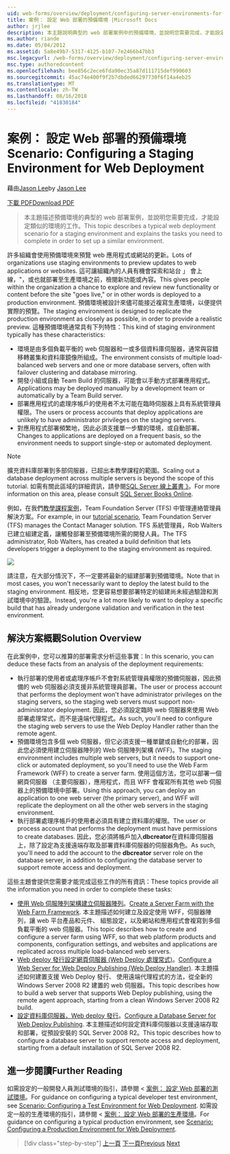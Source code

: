 ```yaml
---
uid: web-forms/overview/deployment/configuring-server-environments-for-web-deployment/scenario-configuring-a-staging-environment-for-web-deployment
title: 案例： 設定 Web 部署的預備環境 |Microsoft Docs
author: jrjlee
description: 本主題說明典型的 web 部署案例中的預備環境，並說明您需要完成，才能設定類似的環境的工作...
ms.author: riande
ms.date: 05/04/2012
ms.assetid: 5a8e49b7-5317-4125-b107-7e2466b47bb3
msc.legacyurl: /web-forms/overview/deployment/configuring-server-environments-for-web-deployment/scenario-configuring-a-staging-environment-for-web-deployment
msc.type: authoredcontent
ms.openlocfilehash: bee856c2ece6fda90ec35a87d111715def990603
ms.sourcegitcommit: 45ac74e400f9f2b7dbded66297730f6f14a4eb25
ms.translationtype: MT
ms.contentlocale: zh-TW
ms.lasthandoff: 08/16/2018
ms.locfileid: "41830184"
---
```

<a name="scenario-configuring-a-staging-environment-for-web-deployment"></a><span data-ttu-id="f99fb-103">案例： 設定 Web 部署的預備環境</span><span class="sxs-lookup"><span data-stu-id="f99fb-103">Scenario: Configuring a Staging Environment for Web Deployment</span></span>
====================
<span data-ttu-id="f99fb-104">藉由[Jason Lee](https://github.com/jrjlee)</span><span class="sxs-lookup"><span data-stu-id="f99fb-104">by [Jason Lee](https://github.com/jrjlee)</span></span>

[<span data-ttu-id="f99fb-105">下載 PDF</span><span class="sxs-lookup"><span data-stu-id="f99fb-105">Download PDF</span></span>](https://msdnshared.blob.core.windows.net/media/MSDNBlogsFS/prod.evol.blogs.msdn.com/CommunityServer.Blogs.Components.WeblogFiles/00/00/00/63/56/8130.DeployingWebAppsInEnterpriseScenarios.pdf)

> <span data-ttu-id="f99fb-106">本主題描述預備環境的典型的 web 部署案例，並說明您需要完成，才能設定類似的環境的工作。</span><span class="sxs-lookup"><span data-stu-id="f99fb-106">This topic describes a typical web deployment scenario for a staging environment and explains the tasks you need to complete in order to set up a similar environment.</span></span>


<span data-ttu-id="f99fb-107">許多組織會使用預備環境來預覽 web 應用程式或網站的更新。</span><span class="sxs-lookup"><span data-stu-id="f99fb-107">Lots of organizations use staging environments to preview updates to web applications or websites.</span></span> <span data-ttu-id="f99fb-108">這可讓組織內的人員有機會探索和站台 」 會上線，"，或也就部署至生產環境之前，檢閱新功能或內容。</span><span class="sxs-lookup"><span data-stu-id="f99fb-108">This gives people within the organization a chance to explore and review new functionality or content before the site "goes live," or in other words is deployed to a production environment.</span></span> <span data-ttu-id="f99fb-109">預備環境被設計來儘可能接近複寫生產環境，以便提供實際的預覽。</span><span class="sxs-lookup"><span data-stu-id="f99fb-109">The staging environment is designed to replicate the production environment as closely as possible, in order to provide a realistic preview.</span></span> <span data-ttu-id="f99fb-110">這種預備環境通常具有下列特性：</span><span class="sxs-lookup"><span data-stu-id="f99fb-110">This kind of staging environment typically has these characteristics:</span></span>

- <span data-ttu-id="f99fb-111">環境是由多個負載平衡的 web 伺服器和一或多個資料庫伺服器，通常與容錯移轉叢集和資料庫鏡像所組成。</span><span class="sxs-lookup"><span data-stu-id="f99fb-111">The environment consists of multiple load-balanced web servers and one or more database servers, often with failover clustering and database mirroring.</span></span>
- <span data-ttu-id="f99fb-112">開發小組或自動 Team Build 的伺服器，可能會以手動方式部署應用程式。</span><span class="sxs-lookup"><span data-stu-id="f99fb-112">Applications may be deployed manually by a development team or automatically by a Team Build server.</span></span>
- <span data-ttu-id="f99fb-113">部署應用程式的處理序帳戶的使用者不太可能在臨時伺服器上具有系統管理員權限。</span><span class="sxs-lookup"><span data-stu-id="f99fb-113">The users or process accounts that deploy applications are unlikely to have administrator privileges on the staging servers.</span></span>
- <span data-ttu-id="f99fb-114">對應用程式部署頻繁地，因此必須支援單一步驟的環境，或自動部署。</span><span class="sxs-lookup"><span data-stu-id="f99fb-114">Changes to applications are deployed on a frequent basis, so the environment needs to support single-step or automated deployment.</span></span>

> [!NOTE]
> <span data-ttu-id="f99fb-115">擴充資料庫部署到多部伺服器，已超出本教學課程的範圍。</span><span class="sxs-lookup"><span data-stu-id="f99fb-115">Scaling out a database deployment across multiple servers is beyond the scope of this tutorial.</span></span> <span data-ttu-id="f99fb-116">如需有關此區域的詳細資訊，請參閱[SQL Server 線上叢書 》](https://technet.microsoft.com/library/ms130214.aspx)。</span><span class="sxs-lookup"><span data-stu-id="f99fb-116">For more information on this area, please consult [SQL Server Books Online](https://technet.microsoft.com/library/ms130214.aspx).</span></span>


<span data-ttu-id="f99fb-117">例如，在我們[教學課程案例](../deploying-web-applications-in-enterprise-scenarios/enterprise-web-deployment-scenario-overview.md)，Team Foundation Server (TFS) 中管理連絡管理員解決方案。</span><span class="sxs-lookup"><span data-stu-id="f99fb-117">For example, in our [tutorial scenario](../deploying-web-applications-in-enterprise-scenarios/enterprise-web-deployment-scenario-overview.md), Team Foundation Server (TFS) manages the Contact Manager solution.</span></span> <span data-ttu-id="f99fb-118">TFS 系統管理員，Rob Walters 已建立組建定義，讓觸發部署至預備環境所需的開發人員。</span><span class="sxs-lookup"><span data-stu-id="f99fb-118">The TFS administrator, Rob Walters, has created a build definition that lets developers trigger a deployment to the staging environment as required.</span></span>

![](scenario-configuring-a-staging-environment-for-web-deployment/_static/image1.png)

<span data-ttu-id="f99fb-119">請注意，在大部分情況下，不一定要將最新的組建部署到預備環境。</span><span class="sxs-lookup"><span data-stu-id="f99fb-119">Note that in most cases, you won't necessarily want to deploy the latest build to the staging environment.</span></span> <span data-ttu-id="f99fb-120">相反地，您更容易想要部署特定的組建尚未經過驗證和測試環境中的驗證。</span><span class="sxs-lookup"><span data-stu-id="f99fb-120">Instead, you're a lot more likely to want to deploy a specific build that has already undergone validation and verification in the test environment.</span></span>

## <a name="solution-overview"></a><span data-ttu-id="f99fb-121">解決方案概觀</span><span class="sxs-lookup"><span data-stu-id="f99fb-121">Solution Overview</span></span>

<span data-ttu-id="f99fb-122">在此案例中，您可以推算的部署需求分析這些事實：</span><span class="sxs-lookup"><span data-stu-id="f99fb-122">In this scenario, you can deduce these facts from an analysis of the deployment requirements:</span></span>

- <span data-ttu-id="f99fb-123">執行部署的使用者或處理序帳戶不會對系統管理員權限的預備伺服器，因此預備的 web 伺服器必須支援非系統管理員部署。</span><span class="sxs-lookup"><span data-stu-id="f99fb-123">The user or process account that performs the deployment won't have administrator privileges on the staging servers, so the staging web servers must support non-administrator deployment.</span></span> <span data-ttu-id="f99fb-124">因此，您必須設定臨時 web 伺服器來使用 Web 部署處理常式，而不是遠端代理程式。</span><span class="sxs-lookup"><span data-stu-id="f99fb-124">As such, you'll need to configure the staging web servers to use the Web Deploy Handler rather than the remote agent.</span></span>
- <span data-ttu-id="f99fb-125">預備環境包含多個 web 伺服器，但它必須支援一種單鍵或自動化的部署，因此您必須使用建立伺服器陣列的 Web 伺服陣列架構 (WFF)。</span><span class="sxs-lookup"><span data-stu-id="f99fb-125">The staging environment includes multiple web servers, but it needs to support one-click or automated deployment, so you'll need to use the Web Farm Framework (WFF) to create a server farm.</span></span> <span data-ttu-id="f99fb-126">使用這個方法，您可以部署一個網頁伺服器 （主要伺服器），應用程式，而且 WFF 會複寫所有其他 web 伺服器上的預備環境中部署。</span><span class="sxs-lookup"><span data-stu-id="f99fb-126">Using this approach, you can deploy an application to one web server (the primary server), and WFF will replicate the deployment on all the other web servers in the staging environment.</span></span>
- <span data-ttu-id="f99fb-127">執行部署處理序帳戶的使用者必須具有建立資料庫的權限。</span><span class="sxs-lookup"><span data-stu-id="f99fb-127">The user or process account that performs the deployment must have permissions to create databases.</span></span> <span data-ttu-id="f99fb-128">因此，您必須將帳戶加入**dbcreator**在資料庫伺服器上，除了設定為支援遠端存取及部署資料庫伺服器的伺服器角色。</span><span class="sxs-lookup"><span data-stu-id="f99fb-128">As such, you'll need to add the account to the **dbcreator** server role on the database server, in addition to configuring the database server to support remote access and deployment.</span></span>

<span data-ttu-id="f99fb-129">這些主題會提供您需要才能完成這些工作的所有資訊：</span><span class="sxs-lookup"><span data-stu-id="f99fb-129">These topics provide all the information you need in order to complete these tasks:</span></span>

- <span data-ttu-id="f99fb-130">[使用 Web 伺服陣列架構建立伺服器陣列](creating-a-server-farm-with-the-web-farm-framework.md)。</span><span class="sxs-lookup"><span data-stu-id="f99fb-130">[Create a Server Farm with the Web Farm Framework](creating-a-server-farm-with-the-web-farm-framework.md).</span></span> <span data-ttu-id="f99fb-131">本主題描述如何建立及設定使用 WFF，伺服器陣列，讓 web 平台產品和元件、 組態設定，以及網站和應用程式會複寫到多個負載平衡的 web 伺服器。</span><span class="sxs-lookup"><span data-stu-id="f99fb-131">This topic describes how to create and configure a server farm using WFF, so that web platform products and components, configuration settings, and websites and applications are replicated across multiple load-balanced web servers.</span></span>
- <span data-ttu-id="f99fb-132">[Web deploy 發行設定網頁伺服器 (Web Deploy 處理常式)](configuring-a-web-server-for-web-deploy-publishing-web-deploy-handler.md)。</span><span class="sxs-lookup"><span data-stu-id="f99fb-132">[Configure a Web Server for Web Deploy Publishing (Web Deploy Handler)](configuring-a-web-server-for-web-deploy-publishing-web-deploy-handler.md).</span></span> <span data-ttu-id="f99fb-133">本主題描述如何建置支援 Web Deploy 發行、 使用遠端代理程式的方法，從全新的 Windows Server 2008 R2 建置的 web 伺服器。</span><span class="sxs-lookup"><span data-stu-id="f99fb-133">This topic describes how to build a web server that supports Web Deploy publishing, using the remote agent approach, starting from a clean Windows Server 2008 R2 build.</span></span>
- <span data-ttu-id="f99fb-134">[設定資料庫伺服器，Web deploy 發行](configuring-a-database-server-for-web-deploy-publishing.md)。</span><span class="sxs-lookup"><span data-stu-id="f99fb-134">[Configure a Database Server for Web Deploy Publishing](configuring-a-database-server-for-web-deploy-publishing.md).</span></span> <span data-ttu-id="f99fb-135">本主題描述如何設定資料庫伺服器以支援遠端存取和部署，從預設安裝的 SQL Server 2008 R2。</span><span class="sxs-lookup"><span data-stu-id="f99fb-135">This topic describes how to configure a database server to support remote access and deployment, starting from a default installation of SQL Server 2008 R2.</span></span>

## <a name="further-reading"></a><span data-ttu-id="f99fb-136">進一步閱讀</span><span class="sxs-lookup"><span data-stu-id="f99fb-136">Further Reading</span></span>

<span data-ttu-id="f99fb-137">如需設定的一般開發人員測試環境的指引，請參閱 <<c0> [ 案例： 設定 Web 部署的測試環境](scenario-configuring-a-test-environment-for-web-deployment.md)。</span><span class="sxs-lookup"><span data-stu-id="f99fb-137">For guidance on configuring a typical developer test environment, see [Scenario: Configuring a Test Environment for Web Deployment](scenario-configuring-a-test-environment-for-web-deployment.md).</span></span> <span data-ttu-id="f99fb-138">如需設定一般的生產環境的指引，請參閱 <<c0> [ 案例： 設定 Web 部署的生產環境](scenario-configuring-a-production-environment-for-web-deployment.md)。</span><span class="sxs-lookup"><span data-stu-id="f99fb-138">For guidance on configuring a typical production environment, see [Scenario: Configuring a Production Environment for Web Deployment](scenario-configuring-a-production-environment-for-web-deployment.md).</span></span>

> [!div class="step-by-step"]
> <span data-ttu-id="f99fb-139">[上一頁](scenario-configuring-a-test-environment-for-web-deployment.md)
> [下一頁](scenario-configuring-a-production-environment-for-web-deployment.md)</span><span class="sxs-lookup"><span data-stu-id="f99fb-139">[Previous](scenario-configuring-a-test-environment-for-web-deployment.md)
[Next](scenario-configuring-a-production-environment-for-web-deployment.md)</span></span>
